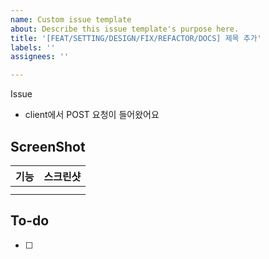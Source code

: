 ```yaml
---
name: Custom issue template
about: Describe this issue template's purpose here.
title: '[FEAT/SETTING/DESIGN/FIX/REFACTOR/DOCS] 제목 추가'
labels: ''
assignees: ''

---
```


Issue

- client에서 POST 요청이 들어왔어요

## ScreenShot
|기능|스크린샷|
|:--:|:--:|
||<img src = "">
||<img src = "">

## To-do
- [ ]




